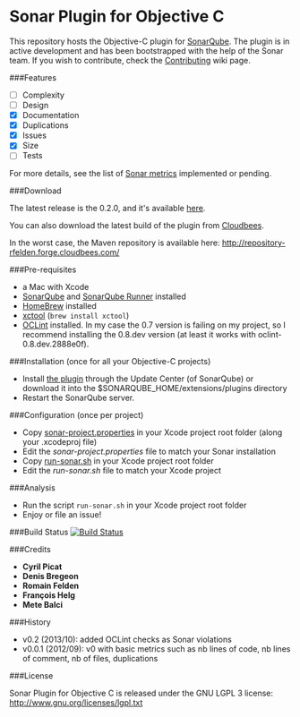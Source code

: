 Sonar Plugin for Objective C
============================

This repository hosts the Objective-C plugin for [SonarQube](http://www.sonarqube.org/). The plugin is in active development and has been bootstrapped with the help of the Sonar team. If you wish to contribute, check the [Contributing](https://github.com/octo-technology/sonar-objective-c/wiki/Contributing) wiki page.

###Features

- [ ] Complexity
- [ ] Design
- [x] Documentation
- [x] Duplications
- [x] Issues
- [x] Size
- [ ] Tests

For more details, see the list of [Sonar metrics](https://github.com/octo-technology/sonar-objective-c/wiki/Features) implemented or pending.

###Download

The latest release is the 0.2.0, and it's available [here](http://repository-rfelden.forge.cloudbees.com/release/org/codehaus/sonar-plugin/objectivec/sonar-objective-c-plugin/0.2.0/sonar-objective-c-plugin-0.2.0.jar).

You can also download the latest build of the plugin from [Cloudbees](https://rfelden.ci.cloudbees.com/job/sonar-objective-c/lastSuccessfulBuild/artifact/target/).

In the worst case, the Maven repository is available here: http://repository-rfelden.forge.cloudbees.com/

###Pre-requisites

- a Mac with Xcode
- [SonarQube](http://docs.codehaus.org/display/SONAR/Setup+and+Upgrade) and [SonarQube Runner](http://docs.codehaus.org/display/SONAR/Installing+and+Configuring+SonarQube+Runner) installed
- [HomeBrew](http://brew.sh) installed
- [xctool](https://github.com/facebook/xctool) (```brew install xctool```)
- [OCLint](http://docs.oclint.org/en/dev/intro/installation.html) installed. In my case the 0.7 version is failing on my project, so I recommend installing the 0.8.dev version (at least it works with oclint-0.8.dev.2888e0f). 

###Installation (once for all your Objective-C projects)
- Install [the plugin](http://repository-rfelden.forge.cloudbees.com/release/org/codehaus/sonar-plugin/objectivec/sonar-objective-c-plugin/0.2.0/sonar-objective-c-plugin-0.2.0.jar) through the Update Center (of SonarQube) or download it into the $SONARQUBE_HOME/extensions/plugins directory
- Restart the SonarQube server.

###Configuration (once per project)
- Copy [sonar-project.properties](https://rawgithub.com/octo-technology/sonar-objective-c/master/sample/sonar-project.properties) in your Xcode project root folder (along your .xcodeproj file)
- Edit the *sonar-project.properties* file to match your Sonar installation
- Copy [run-sonar.sh](https://rawgithub.com/octo-technology/sonar-objective-c/master/script/run-sonar.sh) in your Xcode project root folder
- Edit the *run-sonar.sh* file to match your Xcode project

###Analysis
- Run the script ```run-sonar.sh``` in your Xcode project root folder
- Enjoy or file an issue!

###Build Status
[![Build Status](https://rfelden.ci.cloudbees.com/job/sonar-objective-c/badge/icon)](https://rfelden.ci.cloudbees.com/job/sonar-objective-c/)

###Credits
* **Cyril Picat**
* **Denis Bregeon**
* **Romain Felden**
* **François Helg**
* **Mete Balci**

###History
- v0.2 (2013/10): added OCLint checks as Sonar violations
- v0.0.1 (2012/09): v0 with basic metrics such as nb lines of code, nb lines of comment, nb of files, duplications

###License

Sonar Plugin for Objective C is released under the GNU LGPL 3 license:  
http://www.gnu.org/licenses/lgpl.txt
